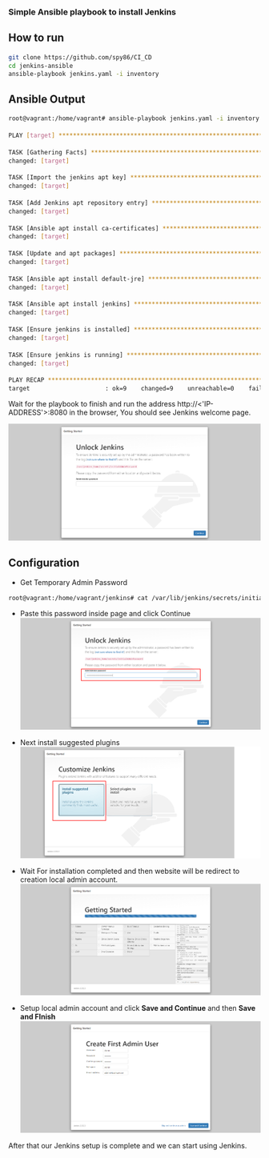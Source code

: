 ### Simple Ansible playbook to install Jenkins

## How to run
```bash
git clone https://github.com/spy86/CI_CD
cd jenkins-ansible
ansible-playbook jenkins.yaml -i inventory
```

## Ansible Output
```bash
root@vagrant:/home/vagrant# ansible-playbook jenkins.yaml -i inventory

PLAY [target] **********************************************************************************************************************************************

TASK [Gathering Facts] *************************************************************************************************************************************
changed: [target]

TASK [Import the jenkins apt key] **************************************************************************************************************************
changed: [target]

TASK [Add Jenkins apt repository entry] ********************************************************************************************************************
changed: [target]

TASK [Ansible apt install ca-certificates] *****************************************************************************************************************
changed: [target]

TASK [Update and apt packages] *****************************************************************************************************************************
changed: [target]

TASK [Ansible apt install default-jre] *********************************************************************************************************************
changed: [target]

TASK [Ansible apt install jenkins] *********************************************************************************************************************
changed: [target]

TASK [Ensure jenkins is installed] *************************************************************************************************************************
changed: [target]

TASK [Ensure jenkins is running] ***************************************************************************************************************************
changed: [target]

PLAY RECAP *************************************************************************************************************************************************
target                     : ok=9    changed=9    unreachable=0    failed=0    skipped=0    rescued=0    ignored=0

```

Wait for the playbook to finish and run the address http://<'IP-ADDRESS'>:8080 in the browser, You should see Jenkins welcome page.

![alt text](/images/JenkinsWelcomePage.png "")


## Configuration

* Get Temporary Admin Password
```bash
root@vagrant:/home/vagrant/jenkins# cat /var/lib/jenkins/secrets/initialAdminPassword
```

* Paste this password inside page and click Continue
![alt text](/images/AdminPassword.png "")

* Next install suggested plugins
![alt text](/images/SuggestedPlugins.png "")

* Wait For installation completed and then website will be redirect to creation local admin account.
![alt text](/images/SuggestedPlugins2.png "")

* Setup local admin account and click **Save and Continue** and then **Save and FInish**
![alt text](/images/LocalAdminAccount.png "")

After that our Jenkins setup is complete and we can start using Jenkins.
